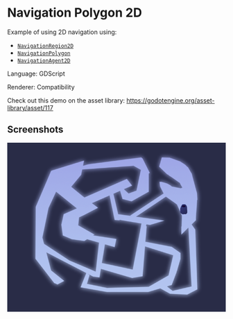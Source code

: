 # Navigation Polygon 2D

Example of using 2D navigation using:
- [`NavigationRegion2D`](https://docs.godotengine.org/en/latest/classes/class_navigationregion2d.html)
- [`NavigationPolygon`](https://docs.godotengine.org/en/latest/classes/class_navigationpolygon.html)
- [`NavigationAgent2D`](https://docs.godotengine.org/en/latest/classes/class_navigationagent2d.html)

Language: GDScript

Renderer: Compatibility

Check out this demo on the asset library: https://godotengine.org/asset-library/asset/117

## Screenshots

![Screenshot](screenshots/navigation.png)
